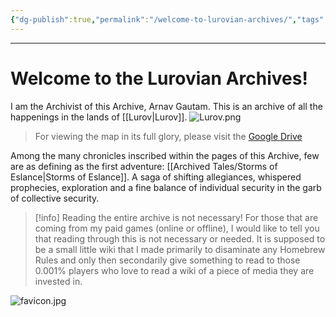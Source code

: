 ```yaml
---
{"dg-publish":true,"permalink":"/welcome-to-lurovian-archives/","tags":["gardenEntry"]}
---
```



---
# Welcome to the Lurovian Archives!
I am the Archivist of this Archive, Arnav Gautam.
This is an archive of all the happenings in the lands of [[Lurov\|Lurov]].
![Lurov.png](/img/user/Images/Lurov.png)
> For viewing the map in its full glory, please visit the [Google Drive](https://drive.google.com/file/d/1xn0EzgXdCEwiB8kuy_5bcLa4MbKU7zFB/view?usp=sharing)

Among the many chronicles inscribed within the pages of this Archive, few are as defining as the first adventure: [[Archived Tales/Storms of Eslance\|Storms of Eslance]]. A saga of shifting allegiances, whispered prophecies, exploration and a fine balance of individual security in the garb of collective security.

> [!info] Reading the entire archive is not necessary!
> For those that are coming from my paid games (online or offline), I would like to tell you that reading through this is not necessary or needed. It is supposed to be a small little wiki that I made primarily to disaminate any Homebrew Rules and only then secondarily give something to read to those 0.001% players who love to read a wiki of a piece of media they are invested in.


![favicon.jpg](/img/user/Images/favicon.jpg)

